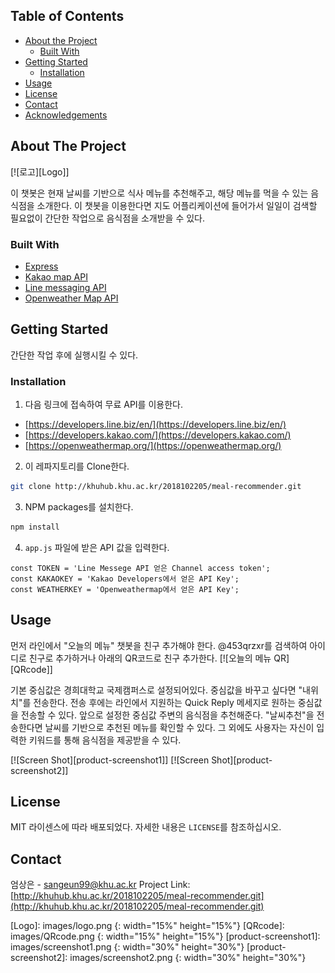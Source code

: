 <!-- TABLE OF CONTENTS -->
## Table of Contents

* [About the Project](#about-the-project)
  * [Built With](#built-with)
* [Getting Started](#getting-started)
  * [Installation](#installation)
* [Usage](#usage)
* [License](#license)
* [Contact](#contact)
* [Acknowledgements](#acknowledgements)

<!-- ABOUT THE PROJECT -->
## About The Project

[![로고][Logo]]

이 챗봇은 현재 날씨를 기반으로 식사 메뉴를 추천해주고, 해당 메뉴를 먹을 수 있는 음식점을 소개한다.
이 챗봇을 이용한다면 지도 어플리케이션에 들어가서 일일이 검색할 필요없이 간단한 작업으로 음식점을 소개받을 수 있다.

### Built With

* [Express](https://github.com/expressjs/express)
* [Kakao map API](https://developers.kakao.com/)
* [Line messaging API](https://developers.line.biz/en/)
* [Openweather Map API](https://openweathermap.org/)

<!-- GETTING STARTED -->
## Getting Started

간단한 작업 후에 실행시킬 수 있다.

### Installation

1. 다음 링크에 접속하여 무료 API를 이용한다.
* [https://developers.line.biz/en/](https://developers.line.biz/en/)
* [https://developers.kakao.com/](https://developers.kakao.com/)
* [https://openweathermap.org/](https://openweathermap.org/)
2. 이 레파지토리를 Clone한다.
```sh
git clone http://khuhub.khu.ac.kr/2018102205/meal-recommender.git
```
3. NPM packages를 설치한다.
```sh
npm install
```
4. `app.js` 파일에 받은 API 값을 입력한다.
```JS
const TOKEN = 'Line Messege API 얻은 Channel access token';
const KAKAOKEY = 'Kakao Developers에서 얻은 API Key';
const WEATHERKEY = 'Openweathermap에서 얻은 API Key';
```

<!-- USAGE EXAMPLES -->
## Usage

먼저 라인에서 "오늘의 메뉴" 챗봇을 친구 추가해야 한다. @453qrzxr를 검색하여 아이디로 친구로 추가하거나 아래의 QR코드로 친구 추가한다.
[![오늘의 메뉴 QR][QRcode]]

기본 중심값은 경희대학교 국제캠퍼스로 설정되어있다. 중심값을 바꾸고 싶다면 "내위치"를 전송한다. 전송 후에는 라인에서 지원하는 Quick Reply 메세지로 원하는 중심값을 전송할 수 있다. 앞으로 설정한 중심값 주변의 음식점을 추천해준다.
"날씨추천"을 전송한다면 날씨를 기반으로 추천된 메뉴를 확인할 수 있다. 그 외에도 사용자는 자신이 입력한 키워드를 통해 음식점을 제공받을 수 있다.


[![Screen Shot][product-screenshot1]]
[![Screen Shot][product-screenshot2]]


<!-- LICENSE -->
## License

MIT 라이센스에 따라 배포되었다. 자세한 내용은 `LICENSE`를 참조하십시오.

<!-- CONTACT -->
## Contact

엄상은 -  sangeun99@khu.ac.kr
Project Link: [http://khuhub.khu.ac.kr/2018102205/meal-recommender.git](http://khuhub.khu.ac.kr/2018102205/meal-recommender.git)


<!-- MARKDOWN LINKS & IMAGES -->
<!-- https://www.markdownguide.org/basic-syntax/#reference-style-links -->
[Logo]: images/logo.png {: width="15%" height="15%"}
[QRcode]: images/QRcode.png {: width="15%" height="15%"}
[product-screenshot1]: images/screenshot1.png {: width="30%" height="30%"}
[product-screenshot2]: images/screenshot2.png {: width="30%" height="30%"}